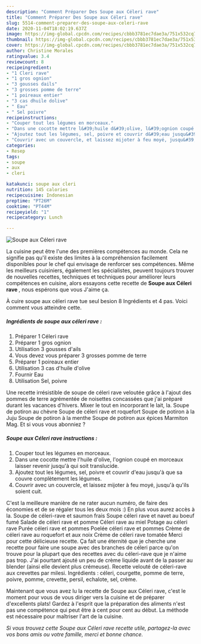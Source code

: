 ```yaml
---
description: "Comment Préparer Des Soupe aux Céleri rave"
title: "Comment Préparer Des Soupe aux Céleri rave"
slug: 5514-comment-preparer-des-soupe-aux-celeri-rave
date: 2020-11-04T18:02:19.637Z
image: https://img-global.cpcdn.com/recipes/cbbb3781ec7dae3a/751x532cq70/soupe-aux-celeri-rave-photo-principale-de-la-recette.jpg
thumbnail: https://img-global.cpcdn.com/recipes/cbbb3781ec7dae3a/751x532cq70/soupe-aux-celeri-rave-photo-principale-de-la-recette.jpg
cover: https://img-global.cpcdn.com/recipes/cbbb3781ec7dae3a/751x532cq70/soupe-aux-celeri-rave-photo-principale-de-la-recette.jpg
author: Christine Morales
ratingvalue: 3.4
reviewcount: 8
recipeingredient:
- "1 Cleri rave"
- "1 gros ognion"
- "3 gousses dails"
- "3 grosses pomme de terre"
- "1 poireaux entier"
- "3 cas dhuile dolive"
- " Eau"
- " Sel poivre"
recipeinstructions:
- "Couper tout les légumes en morceaux."
- "Dans une cocotte mettre l&#39;huile d&#39;olive, l&#39;ognion coupé en morceaux laisser revenir jusqu&#39;à qui soit translucide."
- "Ajoutez tout les légumes, sel, poivre et couvrir d&#39;eau jusqu&#39;à que sa couvre complètement les légumes."
- "Couvrir avec un couvercle, et laissez mijoter à feu moyé, jusqu&#39;à qu&#39;ils soient cuit."
categories:
- Resep
tags:
- soupe
- aux
- cleri

katakunci: soupe aux cleri 
nutrition: 145 calories
recipecuisine: Indonesian
preptime: "PT26M"
cooktime: "PT44M"
recipeyield: "1"
recipecategory: Lunch

---
```



![Soupe aux Céleri rave](https://img-global.cpcdn.com/recipes/cbbb3781ec7dae3a/751x532cq70/soupe-aux-celeri-rave-photo-principale-de-la-recette.jpg)

La cuisine peut être l'une des premières compétences au monde. Cela ne signifie pas qu'il existe des limites à la compréhension facilement disponibles pour le chef qui envisage de renforcer ses compétences. Même les meilleurs cuisiniers, également les spécialistes, peuvent toujours trouver de nouvelles recettes, techniques et techniques pour améliorer leurs compétences en cuisine, alors essayons cette recette de <strong> Soupe aux Céleri rave </strong>, nous espérons que vous J'aime ça.

<!--inarticleads1-->

À cuire soupe aux céleri rave tue seul besion 8 Ingrédients et 4 pas. Voici comment vous atteindre cette.

##### Ingrédients de soupe aux céleri rave :

1. Préparer 1 Céleri rave
1. Préparer 1 gros ognion
1. Utilisation 3 gousses d&#39;ails
1. Vous devez vous préparer 3 grosses pomme de terre
1. Préparer 1 poireaux entier
1. Utilisation 3 cas d&#39;huile d&#39;olive
1. Fournir  Eau
1. Utilisation  Sel, poivre


Une recette irrésistible de soupe de céleri rave veloutée grâce à l&#39;ajout des pommes de terre agrémentée de noisettes concassées que j&#39;ai préparé durant les vacances d&#39;hivers. Mixer le tout en incorporant le lait, la. Soupe de potiron au chèvre Soupe de céleri rave et roquefort Soupe de potiron à la Juju Soupe de potiron à la menthe Soupe de potiron aux épices Marmiton Mag. Et si vous vous abonniez ? 

<!--inarticleads2-->

##### Soupe aux Céleri rave instructions :

1. Couper tout les légumes en morceaux.
1. Dans une cocotte mettre l&#39;huile d&#39;olive, l&#39;ognion coupé en morceaux laisser revenir jusqu&#39;à qui soit translucide.
1. Ajoutez tout les légumes, sel, poivre et couvrir d&#39;eau jusqu&#39;à que sa couvre complètement les légumes.
1. Couvrir avec un couvercle, et laissez mijoter à feu moyé, jusqu&#39;à qu&#39;ils soient cuit.


C&#39;est la meilleure manière de ne rater aucun numéro, de faire des économies et de se régaler tous les deux mois :) En plus vous aurez accès à la. Soupe de céleri-rave et saumon frais Soupe céleri rave et navet au boeuf fumé Salade de céleri rave et pomme Céleri rave au miel Potage au céleri rave Purée céleri rave et pommes Poelée céleri rave et pommes Crème de céleri rave au roquefort et aux noix Crème de céleri rave tomatée Merci pour cette délicieuse recette. Ça fait une éternité que je cherche une recette pour faire une soupe avec des branches de céleri parce qu&#39;on trouve pour la plupart que des recettes avec du céleri-rave que je n&#39;aime pas trop. J&#39;ai pourtant ajouté un peu de crème liquide avant de la passer au blender (ainsi elle devient plus crémeuse). Recette velouté de céleri-rave aux crevettes par milesi. Ingrédients : céleri, courgette, pomme de terre, poivre, pomme, crevette, persil, echalote, sel, crème. 

<!--inarticleads1-->

<p>
Maintenant que vous avez lu la recette de Soupe aux Céleri rave, c'est le moment pour vous de vous diriger vers la cuisine et de préparer d'excellents plats! Gardez à l'esprit que la préparation des aliments n'est pas une compétence qui peut être à cent pour cent au début. La méthode est nécessaire pour maîtriser l'art de la cuisine.
</p>

<p>
<i>Si vous trouvez cette Soupe aux Céleri rave recette utile, partagez-la avec vos bons amis ou votre famille, merci et bonne chance.</i>
</p>
